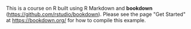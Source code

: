 This is a course on R built using R Markdown and **bookdown** (https://github.com/rstudio/bookdown). Please see the page "Get Started" at https://bookdown.org/ for how to compile this example.
